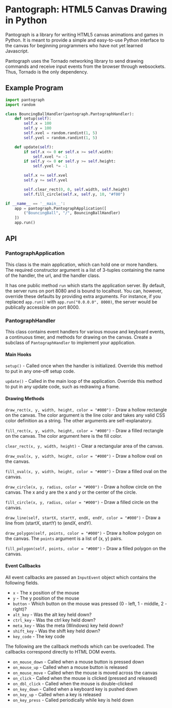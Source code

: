 # Pantograph: HTML5 Canvas Drawing in Python

Pantograph is a library for writing HTML5 canvas animations and games in Python.
It is meant to provide a simple and easy-to-use Python interface to the canvas 
for beginning programmers who have not yet learned Javascript.

Pantograph uses the Tornado networking library to send drawing commands and
receive input events from the browser through websockets. Thus, Tornado is
the only dependency.

## Example Program

```python
import pantograph
import random

class BouncingBallHandler(pantograph.PantographHandler):
    def setup(self):
        self.x = 100
        self.y = 100
        self.xvel = random.randint(1, 5)
        self.yvel = random.randint(1, 5)

    def update(self):
        if self.x <= 0 or self.x >= self.width:
            self.xvel *= -1
        if self.y <= 0 or self.y >= self.height:
            self.yvel *= -1

        self.x += self.xvel
        self.y += self.yvel

        self.clear_rect(0, 0, self.width, self.height)
        self.fill_circle(self.x, self.y, 10, "#f00")

if __name__ == '__main__':
    app = pantograph.PantographApplication([
        ("BouncingBall", "/", BouncingBallHandler)
    ])
    app.run()
```

## API

### PantographApplication

This class is the main application, which can hold one or more handlers.
The required constructor argument is a list of 3-tuples containing the name
of the handler, the url, and the handler class.

It has one public method `run` which starts the application server. 
By default, the server runs on port 8080 and is bound to localhost.
You can, however, override these defaults by providing extra arguments.
For instance, if you replaced `app.run()` with `app.run("0.0.0.0", 8000)`,
the server would be publically accessible on port 8000.

### PantographHandler

This class contains event handlers for various mouse and keyboard events, 
a continuous timer, and methods for drawing on the canvas. 
Create a subclass of `PantographHandler` to implement your application.

#### Main Hooks

`setup()` - Called once when the handler is initialized. Override this method
to put in any one-off setup code.

`update()` - Called in the main loop of the application. Override this method to
put in any update code, such as redrawing a frame.

#### Drawing Methods

`draw_rect(x, y, width, height, color = "#000")` - Draw a hollow rectangle
on the canvas. The color argument is the line color and takes any valid CSS 
color definition as a string. The other arguments are self-explanatory.

`fill_rect(x, y, width, height, color = "#000")` - Draw a filled rectangle on
the canvas. The color argument here is the fill color.

`clear_rect(x, y, width, height)` - Clear a rectangular area of the canvas.

`draw_oval(x, y, width, height, color = "#000")` - Draw a hollow oval on the
canvas.

`fill_oval(x, y, width, height, color = "#000")` - Draw a filled oval on the
canvas.

`draw_circle(x, y, radius, color = "#000")` - Draw a hollow circle on the 
canvas. The x and y are the x and y or the center of the circle.

`fill_circle(x, y, radius, color = "#000")` - Draw a filled circle on the 
canvas. 
    
`draw_line(self, startX, startY, endX, endY, color = "#000")` - Draw a line
from (startX, startY) to (endX, endY).

`draw_polygon(self, points, color = "#000")` - Draw a hollow polygon on the
canvas. The `points` argument is a list of (x, y) pairs.

`fill_polygon(self, points, color = "#000")` - Draw a filled polygon on the
canvas.

#### Event Callbacks

All event callbacks are passed an `InputEvent` object which contains the
following fields.

 * `x` - The x position of the mouse
 * `y` - The y position of the mouse
 * `button` - Which button on the mouse was pressed (0 - left, 1 - middle, 2 - right)?
 * `alt_key` - Was the alt key held down?
 * `ctrl_key` - Was the ctrl key held down?
 * `meta_key` - Was the meta (Windows) key held down?
 * `shift_key` - Was the shift key held down?
 * `key_code` - The key code

The following are the callback methods which can be overloaded. 
The callbacks correspond directly to HTML DOM events.

 * `on_mouse_down` - Called when a mouse button is pressed down
 * `on_mouse_up` - Called when a mouse button is released
 * `on_mouse_move` - Called when the mouse is moved across the canvas
 * `on_click` - Called when the mouse is clicked (pressed and released)
 * `on_dbl_click` - Called when the mouse is double-clicked
 * `on_key_down` - Called when a keyboard key is pushed down
 * `on_key_up` - Called when a key is released
 * `on_key_press` - Called periodically while key is held down
